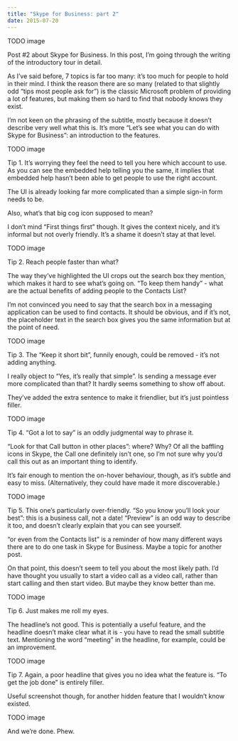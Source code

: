 ```yaml
---
title: "Skype for Business: part 2"
date: 2015-07-20
---
```


TODO image

Post #2 about Skype for Business. In this post, I’m going through the writing of the introductory tour in detail. 

As I’ve said before, 7 topics is far too many: it’s too much for people to hold in their mind. I think the reason there are so many (related to that slightly odd “tips most people ask for”) is the classic Microsoft problem of providing a lot of features, but making them so hard to find that nobody knows they exist.

I’m not keen on the phrasing of the subtitle, mostly because it doesn’t describe very well what this is. It’s more “Let’s see what you can do with Skype for Business”: an introduction to the features.

TODO image

Tip 1. It’s worrying they feel the need to tell you here which account to use. As you can see the embedded help telling you the same, it implies that embedded help hasn’t been able to get people to use the right account. 

The UI is already looking far more complicated than a simple sign-in form needs to be. 

Also, what’s that big cog icon supposed to mean?

I don’t mind “First things first” though. It gives the context nicely, and it’s informal but not overly friendly. It’s a shame it doesn’t stay at that level.

TODO image

Tip 2. Reach people faster than what?

The way they’ve highlighted the UI crops out the search box they mention, which makes it hard to see what’s going on. “To keep them handy” - what are the actual benefits of adding people to the Contacts List? 

I’m not convinced you need to say that the search box in a messaging application can be used to find contacts. It should be obvious, and if it’s not, the placeholder text in the search box gives you the same information but at the point of need. 

TODO image

Tip 3. The “Keep it short bit”, funnily enough, could be removed - it’s not adding anything.

I really object to “Yes, it’s really that simple”. Is sending a message ever more complicated than that? It hardly seems something to show off about. 

They’ve added the extra sentence to make it friendlier, but it’s just pointless filler. 

TODO image

Tip 4. “Got a lot to say” is an oddly judgmental way to phrase it.

“Look for that Call button in other places”: where? Why? Of all the baffling icons in Skype, the Call one definitely isn’t one, so I’m not sure why you’d call this out as an important thing to identify.

It’s fair enough to mention the on-hover behaviour, though, as it’s subtle and easy to miss. (Alternatively, they could have made it more discoverable.)

TODO image

Tip 5. This one’s particularly over-friendly. “So you know you’ll look your best”: this is a business call, not a date! “Preview” is an odd way to describe it too, and doesn’t clearly explain that you can see yourself. 

“or even from the Contacts list” is a reminder of how many different ways there are to do one task in Skype for Business. Maybe a topic for another post.

On that point, this doesn’t seem to tell you about the most likely path. I’d have thought you usually to start a video call as a video call, rather than start calling and then start video. But maybe they know better than me. 

TODO image

Tip 6. Just makes me roll my eyes. 

The headline’s not good. This is potentially a useful feature, and the headline doesn’t make clear what it is - you have to read the small subtitle text. Mentioning the word “meeting” in the headline, for example, could be an improvement. 

TODO image

Tip 7. Again, a poor headline that gives you no idea what the feature is. “To get the job done” is entirely filler. 

Useful screenshot though, for another hidden feature that I wouldn’t know existed. 

TODO image

And we’re done. Phew. 

<!-- https://uiwriting.tumblr.com/post/124572389594/post-2-about-skype-for-business-in-this-post -->

